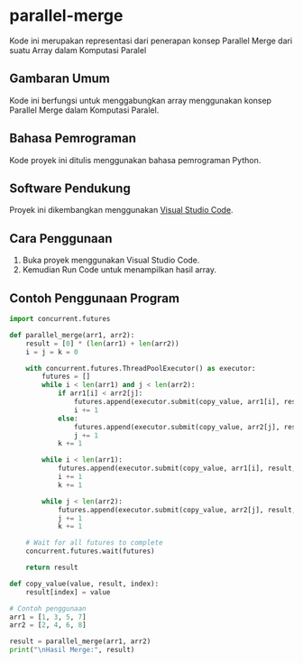 # parallel-merge
Kode ini merupakan representasi dari penerapan konsep Parallel Merge dari suatu Array dalam Komputasi Paralel 


## Gambaran Umum

Kode ini berfungsi untuk menggabungkan array menggunakan konsep Parallel Merge dalam Komputasi Paralel.

## Bahasa Pemrograman

Kode proyek ini ditulis menggunakan bahasa pemrograman Python.

## Software Pendukung

Proyek ini dikembangkan menggunakan [Visual Studio Code](https://code.visualstudio.com/download).

## Cara Penggunaan

1. Buka proyek menggunakan Visual Studio Code.
2. Kemudian Run Code untuk menampilkan hasil array.

## Contoh Penggunaan Program

```py
import concurrent.futures

def parallel_merge(arr1, arr2):
    result = [0] * (len(arr1) + len(arr2))
    i = j = k = 0

    with concurrent.futures.ThreadPoolExecutor() as executor:
        futures = []
        while i < len(arr1) and j < len(arr2):
            if arr1[i] < arr2[j]:
                futures.append(executor.submit(copy_value, arr1[i], result, k))
                i += 1
            else:
                futures.append(executor.submit(copy_value, arr2[j], result, k))
                j += 1
            k += 1

        while i < len(arr1):
            futures.append(executor.submit(copy_value, arr1[i], result, k))
            i += 1
            k += 1

        while j < len(arr2):
            futures.append(executor.submit(copy_value, arr2[j], result, k))
            j += 1
            k += 1

    # Wait for all futures to complete
    concurrent.futures.wait(futures)

    return result

def copy_value(value, result, index):
    result[index] = value

# Contoh penggunaan
arr1 = [1, 3, 5, 7]
arr2 = [2, 4, 6, 8]

result = parallel_merge(arr1, arr2)
print("\nHasil Merge:", result)
